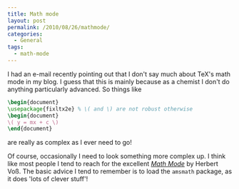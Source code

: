 ```yaml
---
title: Math mode
layout: post
permalink: /2010/08/26/mathmode/
categories:
  - General
tags:
  - math-mode
---
```

I had an e-mail recently pointing out that I don't say much about TeX's math mode in my blog. I guess that this is mainly because as a chemist I don't do anything particularly advanced. So things like

```latex
\begin{document}
\usepackage{fixltx2e} % \( and \) are not robust otherwise
\begin{document}
\( y = mx + c \)
\end{document}
```

are really as complex as I ever need to go!

Of course, occasionally I need to look something more complex up. I think like most people I tend to reach for the excellent [_Math Mode_](http://mirror.ctan.org/info/math/voss/mathmode/Mathmode.pdf) by Herbert Voß. The basic advice I tend to remember is to load the `amsmath` package, as it does 'lots of clever stuff'!
